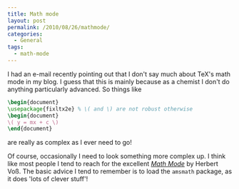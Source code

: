 ```yaml
---
title: Math mode
layout: post
permalink: /2010/08/26/mathmode/
categories:
  - General
tags:
  - math-mode
---
```

I had an e-mail recently pointing out that I don't say much about TeX's math mode in my blog. I guess that this is mainly because as a chemist I don't do anything particularly advanced. So things like

```latex
\begin{document}
\usepackage{fixltx2e} % \( and \) are not robust otherwise
\begin{document}
\( y = mx + c \)
\end{document}
```

are really as complex as I ever need to go!

Of course, occasionally I need to look something more complex up. I think like most people I tend to reach for the excellent [_Math Mode_](http://mirror.ctan.org/info/math/voss/mathmode/Mathmode.pdf) by Herbert Voß. The basic advice I tend to remember is to load the `amsmath` package, as it does 'lots of clever stuff'!
